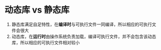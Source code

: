 ﻿# 动态库 vs 静态库

1. 静态库满足自足特性，在**编译时**与可执行文件一同编译，所以相应的可执行文件会很大
2. 动态库，在**运行时**由操作系统负责加载，编译可执行文件，并不会包含该动态库，所以相应的可执行文件相对较小
